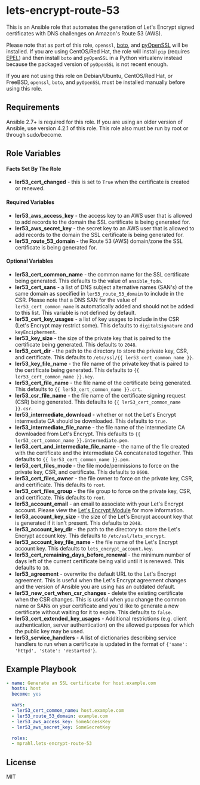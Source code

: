 # lets-encrypt-route-53

This is an Ansible role that automates the generation of Let's Encrypt signed certificates with DNS challenges on
Amazon's Route 53 (AWS).

Please note that as part of this role, `openssl`, [boto](https://github.com/boto/boto), and
[pyOpenSSL](https://github.com/pyca/pyopenssl) will be installed. If you are using CentOS/Red Hat, the role will
install `pip` (requires [EPEL](https://fedoraproject.org/wiki/EPEL)) and then install `boto` and `pyOpenSSL` in a
Python virtualenv instead because the packaged version of `pyOpenSSL` is not recent enough.

If you are not using this role on Debian/Ubuntu, CentOS/Red Hat,
or FreeBSD, `openssl`, `boto`, and `pyOpenSSL` must be installed manually before using this role.

## Requirements

Ansible 2.7+ is required for this role. If you are using an older version of
Ansible, use version 4.2.1 of this role. This role also must be run by root or
through sudo/become.

## Role Variables

#### Facts Set By The Role
* **ler53_cert_changed** - this is set to `True` when the certificate is created or renewed.

#### Required Variables
* **ler53_aws_access_key** - the access key to an AWS user that is allowed to add records to the domain the SSL certificate is being generated for.
* **ler53_aws_secret_key** - the secret key to an AWS user that is allowed to add records to the domain the SSL certificate is being generated for.
* **ler53_route_53_domain** - the Route 53 (AWS) domain/zone the SSL certificate is being generated for.

#### Optional Variables
* **ler53_cert_common_name** - the common name for the SSL certificate being generated. This defaults to the value of `ansible_fqdn`.
* **ler53_cert_sans** - a list of DNS subject alternative names (SAN's) of the same domain as specified in `ler53_route_53_domain` to include in the CSR.
Please note that a DNS SAN for the value of `ler53_cert_common_name` is automatically added and should not be added to this list. This variable is not defined by default.
* **ler53_cert_key_usages** - a list of key usages to include in the CSR (Let's Encrypt may restrict some). This defaults to `digitalSignature` and `keyEncipherment`.
* **ler53_key_size** - the size of the private key that is paired to the certificate being generated. This defaults to `2048`.
* **ler53_cert_dir** - the path to the directory to store the private key, CSR, and certificate. This defaults to `/etc/ssl/{{ ler53_cert_common_name }}`.
* **ler53_key_file_name** - the file name of the private key that is paired to the certificate being generated. This defaults to `{{ ler53_cert_common_name }}.key`.
* **ler53_cert_file_name** - the file name of the certificate being generated. This defaults to `{{ ler53_cert_common_name }}.crt`.
* **ler53_csr_file_name** - the file name of the certificate signing request (CSR) being generated. This defaults to `{{ ler53_cert_common_name }}.csr`.
* **ler53_intermediate_download** - whether or not the Let's Encrypt intermediate CA should be downloaded. This defaults to `true`.
* **ler53_intermediate_file_name** - the file name of the intermediate CA downloaded from Let's Encrypt. This defaults to `{{ ler53_cert_common_name }}.intermediate.pem`.
* **ler53_cert_and_intermediate_file_name** - the name of the file created with the certificate and the intermediate CA concatenated together. This defaults to `{{ ler53_cert_common_name }}.pem`.
* **ler53_cert_files_mode** - the file mode/permissions to force on the private key, CSR, and certificate. This defaults to `0600`.
* **ler53_cert_files_owner** - the file owner to force on the private key, CSR, and certificate. This defaults to `root`.
* **ler53_cert_files_group** - the file group to force on the private key, CSR, and certificate. This defaults to `root`.
* **ler53_account_email** - an email to associate with your Let's Encrypt account.
Please view the [Let's Encrypt Module](https://docs.ansible.com/ansible/letsencrypt_module.html#requirements-on-host-that-executes-module) for more information.
* **ler53_account_key_size** - the size of the Let's Encrypt account key that is generated if it isn't present. This defaults to `2048`.
* **ler53_account_key_dir** - the path to the directory to store the Let's Encrypt account key. This defaults to `/etc/ssl/lets_encrypt`.
* **ler53_account_key_file_name** - the file name of the Let's Encrypt account key. This defaults to `lets_encrypt_account.key`.
* **ler53_cert_remaining_days_before_renewal** - the minimum number of days left of the current certificate being valid until it is renewed. This defaults to `10`.
* **ler53_agreement** - overwrite the default URL to the Let's Encrypt agreement. This is useful when the
Let's Encrypt agreement changes and the version of Ansible you are using has an outdated default.
* **ler53_new_cert_when_csr_changes** - delete the existing certificate when the CSR changes. This is useful
when you change the common name or SANs on your certificate and you'd like to generate a new certificate
without waiting for it to expire. This defaults to `false`.
* **ler53_cert_extended_key_usages** - Additional restrictions (e.g. client authentication, server authentication) on the allowed purposes for which the public key may be used.
* **ler53_service_handlers** - A list of dictionaries describing service handlers to run when a certificate is updated in the format of `{'name': 'httpd', 'state': 'restarted'}`.

## Example Playbook

```yaml
- name: Generate an SSL certificate for host.example.com
  hosts: host
  become: yes

  vars:
  - ler53_cert_common_name: host.example.com
  - ler53_route_53_domain: example.com
  - ler53_aws_access_key: SomeAccessKey
  - ler53_aws_secret_key: SomeSecretKey

  roles:
  - mprahl.lets-encrypt-route-53
```

## License

MIT
